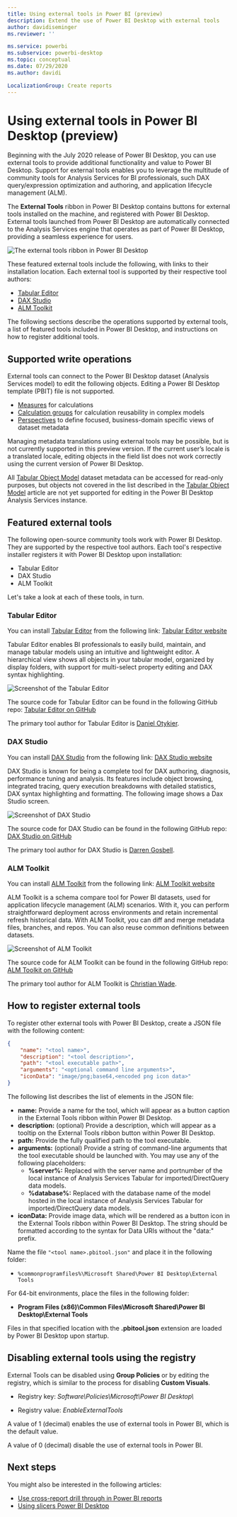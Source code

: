 ```yaml
---
title: Using external tools in Power BI (preview)
description: Extend the use of Power BI Desktop with external tools
author: davidiseminger
ms.reviewer: ''

ms.service: powerbi
ms.subservice: powerbi-desktop
ms.topic: conceptual
ms.date: 07/29/2020
ms.author: davidi

LocalizationGroup: Create reports
---
```


# Using external tools in Power BI Desktop (preview)

Beginning with the July 2020 release of Power BI Desktop, you can use external tools to provide additional functionality and value to Power BI Desktop. Support for external tools enables you to  leverage the multitude of community tools for Analysis Services for BI professionals, such DAX query/expression optimization and authoring, and application lifecycle management (ALM).

The **External Tools** ribbon in Power BI Desktop contains buttons for external tools installed on the machine, and registered with Power BI Desktop. External tools launched from Power BI Desktop are automatically connected to the Analysis Services engine that operates as part of Power BI Desktop, providing a seamless experience for users.

![The external tools ribbon in Power BI Desktop](media/desktop-external-tools/desktop-external-tools-01.png)

These featured external tools include the following, with links to their installation location. Each external tool is supported by their respective tool authors:

* [Tabular Editor](https://tabulareditor.com/)
* [DAX Studio](https://daxstudio.org)
* [ALM Toolkit](http://alm-toolkit.com)


The following sections describe the operations supported by external tools, a list of featured tools included in Power BI Desktop, and instructions on how to register additional tools.

## Supported write operations

External tools can connect to the Power BI Desktop dataset (Analysis Services model) to edit the following objects. Editing a Power BI Desktop template (PBIT) file is not supported.

* [Measures](/analysis-services/tabular-models/measures-ssas-tabular) for calculations
* [Calculation groups](/analysis-services/tabular-models/calculation-groups) for calculation reusability in complex models
* [Perspectives](/analysis-services/tabular-models/perspectives-ssas-tabular) to define focused, business-domain specific views of dataset metadata

Managing metadata translations using external tools may be possible, but is not currently supported in this preview version. If the current user’s locale is a translated locale, editing objects in the field list does not work correctly using the current version of Power BI Desktop. 

All [Tabular Object Model](/analysis-services/tom/introduction-to-the-tabular-object-model-tom-in-analysis-services-amo) dataset metadata can be accessed for read-only purposes, but objects not covered in the list described in the [Tabular Object Model](/analysis-services/tom/introduction-to-the-tabular-object-model-tom-in-analysis-services-amo) article are not yet supported for editing in the Power BI Desktop Analysis Services instance.


## Featured external tools

The following open-source community tools work with Power BI Desktop. They are supported by the respective tool authors. Each tool's respective installer registers it with Power BI Desktop upon installation:

* Tabular Editor
* DAX Studio
* ALM Toolkit

Let's take a look at each of these tools, in turn.

### Tabular Editor

You can install [Tabular Editor](https://tabulareditor.com/) from the following link: [Tabular Editor website](https://tabulareditor.com/)

Tabular Editor enables BI professionals to easily build, maintain, and manage tabular models using an intuitive and lightweight editor. A hierarchical view shows all objects in your tabular model, organized by display folders, with support for multi-select property editing and DAX syntax highlighting.

![Screenshot of the Tabular Editor](media/desktop-external-tools/desktop-external-tools-02.png)

The source code for Tabular Editor can be found in the following GitHub repo: [Tabular Editor on GitHub](https://github.com/otykier/TabularEditor)

The primary tool author for Tabular Editor is [Daniel Otykier](https://www.linkedin.com/in/daniel-otykier-2231876).


### DAX Studio

You can install [DAX Studio](https://daxstudio.org) from the following link: [DAX Studio website](https://daxstudio.org)

DAX Studio is known for being a complete tool for DAX authoring, diagnosis, performance tuning and analysis. Its features include object browsing, integrated tracing, query execution breakdowns with detailed statistics, DAX syntax highlighting and formatting. The following image shows a Dax Studio screen. 

![Screenshot of DAX Studio](media/desktop-external-tools/desktop-external-tools-03.png)

The source code for DAX Studio can be found in the following GitHub repo: [DAX Studio on GitHub](https://github.com/DaxStudio/DaxStudio)

The primary tool author for DAX Studio is [Darren Gosbell](https://www.linkedin.com/in/darrengosbell).

### ALM Toolkit

You can install [ALM Toolkit](http://alm-toolkit.com) from the following link: [ALM Toolkit website](http://alm-toolkit.com)

ALM Toolkit is a schema compare tool for Power BI datasets, used for application lifecycle management (ALM) scenarios. With it, you can perform straightforward deployment across environments and retain incremental refresh historical data. With ALM Toolkit, you can diff and merge metadata files, branches, and repos. You can also reuse common definitions between datasets.

![Screenshot of ALM Toolkit](media/desktop-external-tools/desktop-external-tools-04.png)

The source code for ALM Toolkit can be found in the following GitHub repo: [ALM Toolkit on GitHub](https://github.com/microsoft/analysis-services)

The primary tool author for ALM Toolkit is [Christian Wade](https://www.linkedin.com/in/christianwade1).


## How to register external tools

To register other external tools with Power BI Desktop, create a JSON file with the following content:

```json
{
    "name": "<tool name>",
    "description": "<tool description>",
    "path": "<tool executable path>",
    "arguments": "<optional command line arguments>",
    "iconData": "image/png;base64,<encoded png icon data>"
}
```

The following list describes the list of elements in the JSON file:
 
* **name:** Provide a name for the tool, which will appear as a button caption in the External Tools ribbon within Power BI Desktop.
* **description:** (optional) Provide a description, which will appear as a tooltip on the External Tools ribbon button within Power BI Desktop.
* **path:** Provide the fully qualified path to the tool executable.
* **arguments:** (optional) Provide a string of command-line arguments that the tool executable should be launched with. You may use any of the following placeholders:
    * **%server%:** Replaced with the server name and portnumber of the local instance of Analysis Services Tabular for imported/DirectQuery data models.
    * **%database%:** Replaced with the database name of the model hosted in the local instance of Analysis Services Tabular for imported/DirectQuery data models.
* **iconData:** Provide image data, which will be rendered as a button icon in the External Tools ribbon within Power BI Desktop. The string should be formatted according to the syntax for Data URIs without the "data:" prefix.
 
Name the file `"<tool name>.pbitool.json"` and place it in the following folder:

* `%commonprogramfiles%\Microsoft Shared\Power BI Desktop\External Tools`

For 64-bit environments, place the files in the following folder:

* **Program Files (x86)\Common Files\Microsoft Shared\Power BI Desktop\External Tools**

Files in that specified location with the **.pbitool.json** extension are loaded by Power BI Desktop upon startup.

## Disabling external tools using the registry

External Tools can be disabled using **Group Policies** or by editing the registry, which is similar to the process for disabling **Custom Visuals**.

* Registry key: *Software\Policies\Microsoft\Power BI Desktop\\*

* Registry value: *EnableExternalTools*

A value of 1 (decimal) enables the use of external tools in Power BI, which is the default value.

A value of 0 (decimal) disable the use of external tools in Power BI.


## Next steps

You might also be interested in the following articles:

* [Use cross-report drill through in Power BI reports](desktop-cross-report-drill-through.md)
* [Using slicers Power BI Desktop](../visuals/power-bi-visualization-slicers.md)